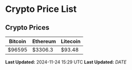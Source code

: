 # Crypto Price List

## Crypto Prices
| Bitcoin | Ethereum | Litecoin |
| ------- | -------- | -------- |
| $96595 | $3306.3 | $93.48 |
**Last Updated:** 2024-11-24 15:29 UTC
**Last Updated:** $DATE$
